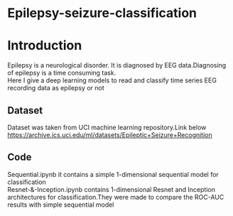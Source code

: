 # Epilepsy-seizure-classification
# Introduction
Epilepsy is a neurological disorder. It is diagnosed by EEG data.Diagnosing of epilepsy is a time consuming task.\
Here I give a deep learning models to read and classify time series EEG recording data as epilepsy or not
## Dataset 
Dataset was taken from UCI machine learning repository.Link below\
https://archive.ics.uci.edu/ml/datasets/Epileptic+Seizure+Recognition
## Code
Sequential.ipynb it contains a simple 1-dimensional sequential model for classification\
Resnet-&-Inception.ipynb contains 1-dimensional Resnet and Inception architectures for classification.They were made to compare the ROC-AUC results with simple sequential model 
